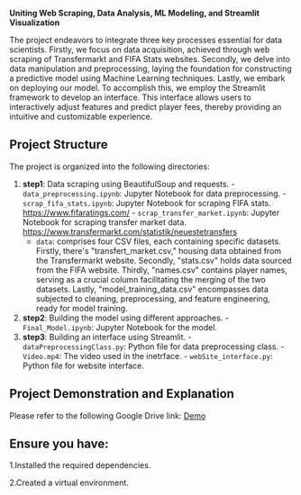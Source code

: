  **Uniting Web Scraping, Data Analysis, ML Modeling, and Streamlit Visualization**

The project endeavors to integrate three key processes essential for data scientists. Firstly, we focus on data acquisition, achieved through web scraping of Transfermarkt and FIFA Stats websites. Secondly, we delve into data manipulation and preprocessing, laying the foundation for constructing a predictive model using Machine Learning techniques. Lastly, we embark on deploying our model. To accomplish this, we employ the Streamlit framework to develop an interface. This interface allows users to interactively adjust features and predict player fees, thereby providing an intuitive and customizable experience.

## Project Structure

The project is organized into the following directories:

   1. **step1**: Data scraping using BeautifulSoup and requests.
     - `data_preprocessing.ipynb`: Jupyter Notebook for data preprocessing.
     - `scrap_fifa_stats.ipynb`: Jupyter Notebook for scraping FIFA stats. https://www.fifaratings.com/
     - `scrap_transfer_market.ipynb`: Jupyter Notebook for scraping transfer market data. https://www.transfermarkt.com/statistik/neuestetransfers
      - `data`:  comprises four CSV files, each containing specific datasets. Firstly, there's "transfert_market.csv," housing data obtained from the Transfermarkt website. Secondly, "stats.csv" holds data sourced from the FIFA website. Thirdly, "names.csv" contains player names, serving as a crucial column facilitating the merging of the two datasets. Lastly, "model_training_data.csv" encompasses data subjected to cleaning, preprocessing, and feature engineering, ready for model training.
   2. **step2**: Building the model using different approaches.
     - `Final_Model.ipynb`: Jupyter Notebook for the model.
   3. **step3**: Building an interface using Streamlit.
     - `dataPreprocessingClass.py`: Python file for data preprocessing class.
     - `Video.mp4`: The video used in the inetrface.
     - `webSite_interface.py`: Python file for website interface.


## Project Demonstration and Explanation

Please refer to the following Google Drive link:
[Demo](https://drive.google.com/drive/folders/1GaEaL5FcIDnKLFAjXfP5KcYzHhOQi2np?usp=sharing)


## Ensure you have:

   1.Installed the required dependencies.

   
   2.Created a virtual environment.

